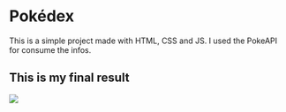 <h1>Pokédex</h1>
This is a simple project made with HTML, CSS and JS. I used the PokeAPI for consume the infos.

<h2>This is my final result</h2>
<img src='![Captura de Tela (144)](https://github.com/lmaurici0/html-pokedex/assets/135241097/9cf5ae77-bdbd-4def-8952-b693ce44f301)'>
